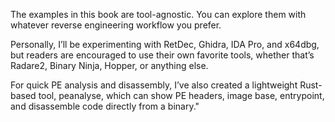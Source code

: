The examples in this book are tool-agnostic. You can explore them with whatever reverse engineering workflow you prefer. 

Personally, I’ll be experimenting with RetDec, Ghidra, IDA Pro, and x64dbg, but readers are encouraged to use their own favorite tools, whether that’s Radare2, Binary Ninja, Hopper, or anything else.

For quick PE analysis and disassembly, I’ve also created a lightweight Rust-based tool, peanalyse, which can show PE headers, image base, entrypoint, and disassemble code directly from a binary."